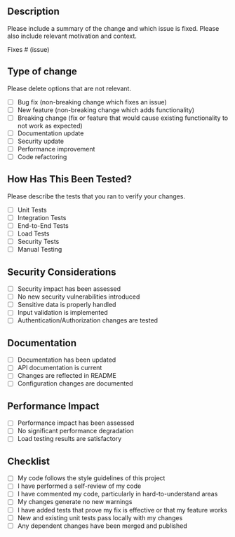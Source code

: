 ## Description
Please include a summary of the change and which issue is fixed. Please also include relevant motivation and context.

Fixes # (issue)

## Type of change
Please delete options that are not relevant.

- [ ] Bug fix (non-breaking change which fixes an issue)
- [ ] New feature (non-breaking change which adds functionality)
- [ ] Breaking change (fix or feature that would cause existing functionality to not work as expected)
- [ ] Documentation update
- [ ] Security update
- [ ] Performance improvement
- [ ] Code refactoring

## How Has This Been Tested?
Please describe the tests that you ran to verify your changes.

- [ ] Unit Tests
- [ ] Integration Tests
- [ ] End-to-End Tests
- [ ] Load Tests
- [ ] Security Tests
- [ ] Manual Testing

## Security Considerations
- [ ] Security impact has been assessed
- [ ] No new security vulnerabilities introduced
- [ ] Sensitive data is properly handled
- [ ] Input validation is implemented
- [ ] Authentication/Authorization changes are tested

## Documentation
- [ ] Documentation has been updated
- [ ] API documentation is current
- [ ] Changes are reflected in README
- [ ] Configuration changes are documented

## Performance Impact
- [ ] Performance impact has been assessed
- [ ] No significant performance degradation
- [ ] Load testing results are satisfactory

## Checklist
- [ ] My code follows the style guidelines of this project
- [ ] I have performed a self-review of my code
- [ ] I have commented my code, particularly in hard-to-understand areas
- [ ] My changes generate no new warnings
- [ ] I have added tests that prove my fix is effective or that my feature works
- [ ] New and existing unit tests pass locally with my changes
- [ ] Any dependent changes have been merged and published